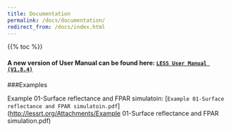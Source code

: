 ```yaml
---
title: Documentation
permalink: /docs/documentation/
redirect_from: /docs/index.html
---
```


{{% toc %}}

#### A new version of User Manual can be found here: [`LESS User Manual (V1.8.4)`](http://lessrt.org/Attachments/LESS_User_Manual_1.8.4.pdf)

###Examples

Example 01-Surface reflectance and FPAR simulatoin: [`Example 01-Surface reflectance and FPAR simulatoin.pdf`](http://lessrt.org/Attachments/Example 01-Surface reflectance and FPAR simulation.pdf)
